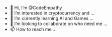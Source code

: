 - 👋 Hi, I’m @CodeEmpathy
- 👀 I’m interested in cryptocurrency and  ...
- 🌱 I’m currently learning AI and Games ...
- 💞️ I’m looking to collaborate on who need me ...
- 📫 How to reach me ...

<!---
CodeEmpathy/CodeEmpathy is a ✨ special ✨ repository because its `README.md` (this file) appears on your GitHub profile.
You can click the Preview link to take a look at your changes.
--->
